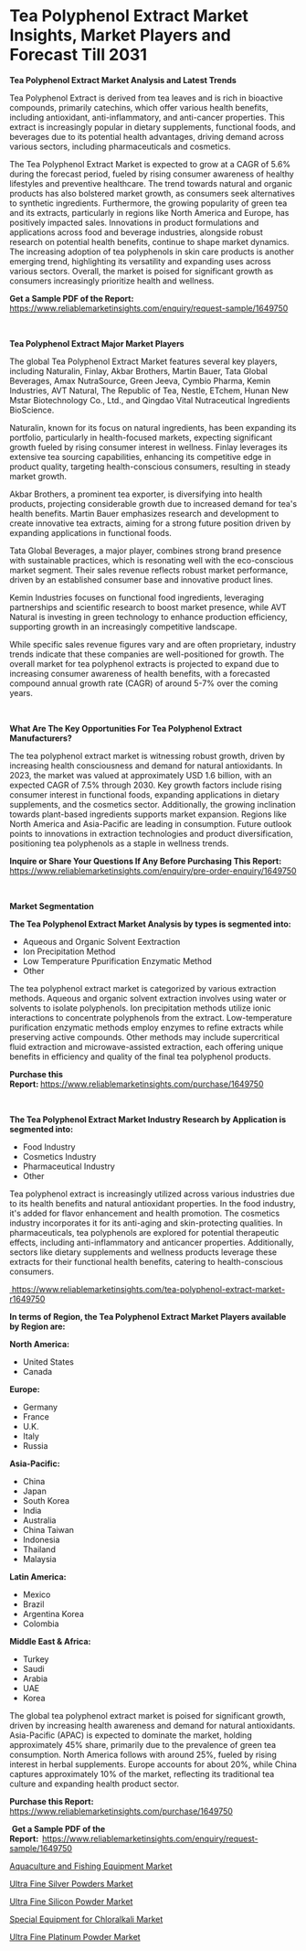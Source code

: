 <p><h1>Tea Polyphenol Extract Market Insights, Market Players and Forecast Till 2031</h1></p><p><strong>Tea Polyphenol Extract Market Analysis and Latest Trends</strong></p>
<p><p>Tea Polyphenol Extract is derived from tea leaves and is rich in bioactive compounds, primarily catechins, which offer various health benefits, including antioxidant, anti-inflammatory, and anti-cancer properties. This extract is increasingly popular in dietary supplements, functional foods, and beverages due to its potential health advantages, driving demand across various sectors, including pharmaceuticals and cosmetics.</p><p>The Tea Polyphenol Extract Market is expected to grow at a CAGR of 5.6% during the forecast period, fueled by rising consumer awareness of healthy lifestyles and preventive healthcare. The trend towards natural and organic products has also bolstered market growth, as consumers seek alternatives to synthetic ingredients. Furthermore, the growing popularity of green tea and its extracts, particularly in regions like North America and Europe, has positively impacted sales. Innovations in product formulations and applications across food and beverage industries, alongside robust research on potential health benefits, continue to shape market dynamics. The increasing adoption of tea polyphenols in skin care products is another emerging trend, highlighting its versatility and expanding uses across various sectors. Overall, the market is poised for significant growth as consumers increasingly prioritize health and wellness.</p></p>
<p><strong>Get a Sample PDF of the Report:&nbsp;</strong> <a href="https://www.reliablemarketinsights.com/enquiry/request-sample/1649750?utm_campaign=1383&utm_medium=2&utm_source=Github&utm_content=ia&utm_term=15102024&utm_id=tea-polyphenol-extract">https://www.reliablemarketinsights.com/enquiry/request-sample/1649750</a></p>
<p>&nbsp;</p>
<p><strong>Tea Polyphenol Extract Major Market Players</strong></p>
<p><p>The global Tea Polyphenol Extract Market features several key players, including Naturalin, Finlay, Akbar Brothers, Martin Bauer, Tata Global Beverages, Amax NutraSource, Green Jeeva, Cymbio Pharma, Kemin Industries, AVT Natural, The Republic of Tea, Nestle, ETchem, Hunan New Mstar Biotechnology Co., Ltd., and Qingdao Vital Nutraceutical Ingredients BioScience. </p><p>Naturalin, known for its focus on natural ingredients, has been expanding its portfolio, particularly in health-focused markets, expecting significant growth fueled by rising consumer interest in wellness. Finlay leverages its extensive tea sourcing capabilities, enhancing its competitive edge in product quality, targeting health-conscious consumers, resulting in steady market growth.</p><p>Akbar Brothers, a prominent tea exporter, is diversifying into health products, projecting considerable growth due to increased demand for tea's health benefits. Martin Bauer emphasizes research and development to create innovative tea extracts, aiming for a strong future position driven by expanding applications in functional foods.</p><p>Tata Global Beverages, a major player, combines strong brand presence with sustainable practices, which is resonating well with the eco-conscious market segment. Their sales revenue reflects robust market performance, driven by an established consumer base and innovative product lines.</p><p>Kemin Industries focuses on functional food ingredients, leveraging partnerships and scientific research to boost market presence, while AVT Natural is investing in green technology to enhance production efficiency, supporting growth in an increasingly competitive landscape.</p><p>While specific sales revenue figures vary and are often proprietary, industry trends indicate that these companies are well-positioned for growth. The overall market for tea polyphenol extracts is projected to expand due to increasing consumer awareness of health benefits, with a forecasted compound annual growth rate (CAGR) of around 5-7% over the coming years.</p></p>
<p>&nbsp;</p>
<p><strong>What Are The Key Opportunities For Tea Polyphenol Extract Manufacturers?</strong></p>
<p><p>The tea polyphenol extract market is witnessing robust growth, driven by increasing health consciousness and demand for natural antioxidants. In 2023, the market was valued at approximately USD 1.6 billion, with an expected CAGR of 7.5% through 2030. Key growth factors include rising consumer interest in functional foods, expanding applications in dietary supplements, and the cosmetics sector. Additionally, the growing inclination towards plant-based ingredients supports market expansion. Regions like North America and Asia-Pacific are leading in consumption. Future outlook points to innovations in extraction technologies and product diversification, positioning tea polyphenols as a staple in wellness trends.</p></p>
<p><strong>Inquire or Share Your Questions If Any Before Purchasing This Report:</strong> <a href="https://www.reliablemarketinsights.com/enquiry/pre-order-enquiry/1649750?utm_campaign=1383&utm_medium=2&utm_source=Github&utm_content=ia&utm_term=15102024&utm_id=tea-polyphenol-extract">https://www.reliablemarketinsights.com/enquiry/pre-order-enquiry/1649750</a></p>
<p>&nbsp;</p>
<p><strong>Market Segmentation</strong></p>
<p><strong>The Tea Polyphenol Extract Market Analysis by types is segmented into:</strong></p>
<p><ul><li>Aqueous and Organic Solvent Eextraction</li><li>Ion Precipitation Method</li><li>Low Temperature Ppurification Enzymatic Method</li><li>Other</li></ul></p>
<p><p>The tea polyphenol extract market is categorized by various extraction methods. Aqueous and organic solvent extraction involves using water or solvents to isolate polyphenols. Ion precipitation methods utilize ionic interactions to concentrate polyphenols from the extract. Low-temperature purification enzymatic methods employ enzymes to refine extracts while preserving active compounds. Other methods may include supercritical fluid extraction and microwave-assisted extraction, each offering unique benefits in efficiency and quality of the final tea polyphenol products.</p></p>
<p><strong>Purchase this Report:&nbsp;</strong><a href="https://www.reliablemarketinsights.com/purchase/1649750?utm_campaign=1383&utm_medium=2&utm_source=Github&utm_content=ia&utm_term=15102024&utm_id=tea-polyphenol-extract">https://www.reliablemarketinsights.com/purchase/1649750</a></p>
<p>&nbsp;</p>
<p><strong>The Tea Polyphenol Extract Market Industry Research by Application is segmented into:</strong></p>
<p><ul><li>Food Industry</li><li>Cosmetics Industry</li><li>Pharmaceutical Industry</li><li>Other</li></ul></p>
<p><p>Tea polyphenol extract is increasingly utilized across various industries due to its health benefits and natural antioxidant properties. In the food industry, it's added for flavor enhancement and health promotion. The cosmetics industry incorporates it for its anti-aging and skin-protecting qualities. In pharmaceuticals, tea polyphenols are explored for potential therapeutic effects, including anti-inflammatory and anticancer properties. Additionally, sectors like dietary supplements and wellness products leverage these extracts for their functional health benefits, catering to health-conscious consumers.</p></p>
<p><a href="https://www.reliablemarketinsights.com/tea-polyphenol-extract-market-r1649750?utm_campaign=1383&utm_medium=2&utm_source=Github&utm_content=ia&utm_term=15102024&utm_id=tea-polyphenol-extract">&nbsp;https://www.reliablemarketinsights.com/tea-polyphenol-extract-market-r1649750</a></p>
<p><strong>In terms of Region, the Tea Polyphenol Extract Market Players available by Region are:</strong></p>
<p>
    <p> <strong> North America: </strong>
        <ul>
            <li>United States</li>
            <li>Canada</li>
        </ul>
        </p> 
    <p> <strong> Europe: </strong>
        <ul>
            <li>Germany</li>
            <li>France</li>
            <li>U.K.</li>
            <li>Italy</li>
            <li>Russia</li>
        </ul>
        </p> 
    <p> <strong> Asia-Pacific: </strong>
        <ul>
            <li>China</li>
            <li>Japan</li>
            <li>South Korea</li>
            <li>India</li>
            <li>Australia</li>
            <li>China Taiwan</li>
            <li>Indonesia</li>
            <li>Thailand</li>
            <li>Malaysia</li>
        </ul>
        </p> 
    <p> <strong> Latin America: </strong>
        <ul>
            <li>Mexico</li>
            <li>Brazil</li>
            <li>Argentina Korea</li>
            <li>Colombia</li>
        </ul>
        </p> 
    <p> <strong> Middle East & Africa: </strong>
        <ul>
            <li>Turkey</li>
            <li>Saudi</li>
            <li>Arabia</li>
            <li>UAE</li>
            <li>Korea</li>
        </ul>
    </p>
    </p>
<p><p>The global tea polyphenol extract market is poised for significant growth, driven by increasing health awareness and demand for natural antioxidants. Asia-Pacific (APAC) is expected to dominate the market, holding approximately 45% share, primarily due to the prevalence of green tea consumption. North America follows with around 25%, fueled by rising interest in herbal supplements. Europe accounts for about 20%, while China captures approximately 10% of the market, reflecting its traditional tea culture and expanding health product sector.</p></p>
<p><strong>Purchase this Report: </strong><a href="https://www.reliablemarketinsights.com/purchase/1649750?utm_campaign=1383&utm_medium=2&utm_source=Github&utm_content=ia&utm_term=15102024&utm_id=tea-polyphenol-extract">https://www.reliablemarketinsights.com/purchase/1649750</a></p>
<p>&nbsp;<strong>Get a Sample PDF of the Report:&nbsp;&nbsp;</strong><a href="https://www.reliablemarketinsights.com/enquiry/request-sample/1649750?utm_campaign=1383&utm_medium=2&utm_source=Github&utm_content=ia&utm_term=15102024&utm_id=tea-polyphenol-extract">https://www.reliablemarketinsights.com/enquiry/request-sample/1649750</a></p>
<p><strong></strong></p>
<p><p><a href="https://www.linkedin.com/pulse/driving-forces-global-aquaculture-fishing-equipment-market-reckf?trk=public_post_embed_feed-article-content&utm_campaign=1383&utm_medium=2&utm_source=Github&utm_content=ia&utm_term=15102024&utm_id=tea-polyphenol-extract">Aquaculture and Fishing Equipment Market</a></p><p><a href="https://www.linkedin.com/pulse/global-ultra-fine-silver-powders-market-size-trends-analysis-omuhc?trk=public_post_embed_feed-article-content&utm_campaign=1383&utm_medium=2&utm_source=Github&utm_content=ia&utm_term=15102024&utm_id=tea-polyphenol-extract">Ultra Fine Silver Powders Market</a></p><p><a href="https://www.linkedin.com/pulse/global-ultra-fine-silicon-powder-market-landscape-future-bjlfc?trk=public_post_embed_feed-article-content&utm_campaign=1383&utm_medium=2&utm_source=Github&utm_content=ia&utm_term=15102024&utm_id=tea-polyphenol-extract">Ultra Fine Silicon Powder Market</a></p><p><a href="https://www.linkedin.com/pulse/comprehensive-special-equipment-chloralkali-market-report-vthaf?utm_campaign=1383&utm_medium=2&utm_source=Github&utm_content=ia&utm_term=15102024&utm_id=tea-polyphenol-extract">Special Equipment for Chloralkali Market</a></p><p><a href="https://www.linkedin.com/pulse/pioneering-growth-analyzing-global-ultra-fine-platinum-powder-hbjxc?trk=public_post_embed_feed-article-content&utm_campaign=1383&utm_medium=2&utm_source=Github&utm_content=ia&utm_term=15102024&utm_id=tea-polyphenol-extract">Ultra Fine Platinum Powder Market</a></p></p>